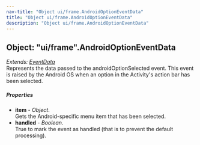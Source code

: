 ```yaml
---
nav-title: "Object ui/frame.AndroidOptionEventData"
title: "Object ui/frame.AndroidOptionEventData"
description: "Object ui/frame.AndroidOptionEventData"
---
```

## Object: "ui/frame".AndroidOptionEventData  
_Extends:_ [_EventData_](../../data/observable/EventData.md)  
Represents the data passed to the androidOptionSelected event. 
This event is raised by the Android OS when an option in the Activity's action bar has been selected.

##### Properties
 - **item** - _Object_.    
  Gets the Android-specific menu item that has been selected.
 - **handled** - _Boolean_.    
  True to mark the event as handled (that is to prevent the default processing).